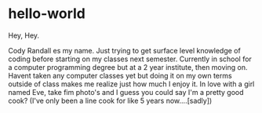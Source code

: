 # hello-world

Hey, Hey.

Cody Randall es my name. Just trying to get surface level knowledge of coding before starting on my classes next semester. 
Currently in school for a computer programming degree but at a 2 year institute, then moving on. 
Havent taken any computer classes yet but doing it on my own terms outside of class makes me realize just how much I enjoy it.
In love with a girl named Eve, take fim photo's and I guess you could say I'm a pretty good cook? (I've only been a line cook for like 5 years now....[sadly])

